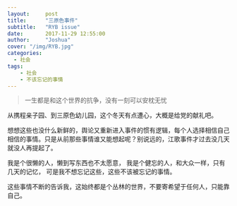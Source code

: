 ```yaml
---
layout:     post
title:      "三原色事件"
subtitle:   "RYB issue"
date:       2017-11-29 12:55:00
author:     "Joshua"
cover: "/img/RYB.jpg"
categories:
  - 社会
tags:
    - 社会
    - 不该忘记的事情
---
```


> 一生都是和这个世界的抗争，没有一刻可以安枕无忧


从携程亲子园、到三原色幼儿园，这个冬天有点遭心，大概是给党的献礼吧。

想想这些也没什么新鲜的，舆论又重新进入事件的惯有逻辑，每个人选择相信自己相信的事情。只是从前那些事情谁又能想起呢？别说远的，江歌事件才过去没几天就没人再提起了。

我是个很懒的人，懒到写东西也不太愿意，
我是个健忘的人，和大众一样，只有几天的记忆，
可是我不想忘记这些，这些不该被忘记的事情。

这些事情不断的告诉我，这始终都是个丛林的世界，不要寄希望于任何人，只能靠自己。